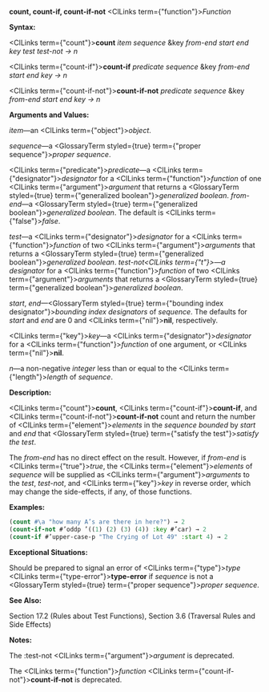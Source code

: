 **count, count-if, count-if-not** <ClLinks  term={"function"}><i>Function</i></ClLinks> 



**Syntax:** 



<ClLinks  term={"count"}><b>count</b></ClLinks> *item sequence* &amp;key *from-end start end key test test-not → n* 



<ClLinks  term={"count-if"}><b>count-if</b></ClLinks> *predicate sequence* &amp;key *from-end start end key → n* 



<ClLinks  term={"count-if-not"}><b>count-if-not</b></ClLinks> *predicate sequence* &amp;key *from-end start end key → n* 



**Arguments and Values:** 



*item*—an <ClLinks  term={"object"}><i>object</i></ClLinks>. 



*sequence*—a <GlossaryTerm styled={true} term={"proper sequence"}><i>proper sequence</i></GlossaryTerm>. 



<ClLinks  term={"predicate"}><i>predicate</i></ClLinks>—a <ClLinks  term={"designator"}><i>designator</i></ClLinks> for a <ClLinks  term={"function"}><i>function</i></ClLinks> of one <ClLinks  term={"argument"}><i>argument</i></ClLinks> that returns a <GlossaryTerm styled={true} term={"generalized boolean"}><i>generalized boolean</i></GlossaryTerm>. *from-end*—a <GlossaryTerm styled={true} term={"generalized boolean"}><i>generalized boolean</i></GlossaryTerm>. The default is <ClLinks  term={"false"}><i>false</i></ClLinks>. 



*test*—a <ClLinks  term={"designator"}><i>designator</i></ClLinks> for a <ClLinks  term={"function"}><i>function</i></ClLinks> of two <ClLinks  term={"argument"}><i>arguments</i></ClLinks> that returns a <GlossaryTerm styled={true} term={"generalized boolean"}><i>generalized boolean</i></GlossaryTerm>. *test-not<ClLinks  term={"t"}><i>—a </i></ClLinks>designator* for a <ClLinks  term={"function"}><i>function</i></ClLinks> of two <ClLinks  term={"argument"}><i>arguments</i></ClLinks> that returns a <GlossaryTerm styled={true} term={"generalized boolean"}><i>generalized boolean</i></GlossaryTerm>. 



*start*, *end*—<GlossaryTerm styled={true} term={"bounding index designator"}><i>bounding index designators</i></GlossaryTerm> of *sequence*. The defaults for *start* and *end* are 0 and <ClLinks  term={"nil"}><b>nil</b></ClLinks>, respectively. 



<ClLinks  term={"key"}><i>key</i></ClLinks>—a <ClLinks  term={"designator"}><i>designator</i></ClLinks> for a <ClLinks  term={"function"}><i>function</i></ClLinks> of one argument, or <ClLinks  term={"nil"}><b>nil</b></ClLinks>. 



*n*—a non-negative *integer* less than or equal to the <ClLinks  term={"length"}><i>length</i></ClLinks> of *sequence*. 



**Description:** 



<ClLinks  term={"count"}><b>count</b></ClLinks>, <ClLinks  term={"count-if"}><b>count-if</b></ClLinks>, and <ClLinks  term={"count-if-not"}><b>count-if-not</b></ClLinks> count and return the number of <ClLinks  term={"element"}><i>elements</i></ClLinks> in the *sequence bounded* by *start* and *end* that <GlossaryTerm styled={true} term={"satisfy the test"}><i>satisfy the test</i></GlossaryTerm>. 



The *from-end* has no direct effect on the result. However, if *from-end* is <ClLinks  term={"true"}><i>true</i></ClLinks>, the <ClLinks  term={"element"}><i>elements</i></ClLinks> of *sequence* will be supplied as <ClLinks  term={"argument"}><i>arguments</i></ClLinks> to the *test*, *test-not*, and <ClLinks  term={"key"}><i>key</i></ClLinks> in reverse order, which may change the side-effects, if any, of those functions. 



**Examples:**
```lisp
(count #\a "how many A’s are there in here?") → 2 
(count-if-not #’oddp ’((1) (2) (3) (4)) :key #’car) → 2 
(count-if #’upper-case-p "The Crying of Lot 49" :start 4) → 2 
```
**Exceptional Situations:** 



Should be prepared to signal an error of <ClLinks  term={"type"}><i>type</i></ClLinks> <ClLinks  term={"type-error"}><b>type-error</b></ClLinks> if *sequence* is not a <GlossaryTerm styled={true} term={"proper sequence"}><i>proper sequence</i></GlossaryTerm>. 



 



 



**See Also:** 



Section 17.2 (Rules about Test Functions), Section 3.6 (Traversal Rules and Side Effects) 



**Notes:** 



The :test-not <ClLinks  term={"argument"}><i>argument</i></ClLinks> is deprecated. 



The <ClLinks  term={"function"}><i>function</i></ClLinks> <ClLinks  term={"count-if-not"}><b>count-if-not</b></ClLinks> is deprecated. 



